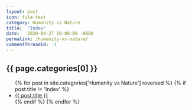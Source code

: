 ```yaml
---
layout: post
icon: file-text
category: Humanity vs Nature
title:  "Index"
date:   2020-04-27 19:00:00 -0600
permalink: /humanity-vs-nature/
commentThreadId: -1
---
```


## {{ page.categories[0] }}

<ul>
    {% for post in site.categories['Humanity vs Nature'] reversed %}
        {% if post.title != 'Index' %}
        <li><a href='{{ post.url }}'>{{ post.title }}</a></li>
        {% endif %}
    {% endfor %}
</ul>
